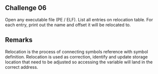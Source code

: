 ## Challenge 06

Open any executable file (PE / ELF). List all entries on relocation table. For each entry, print out the name and offset it will be relocated to.

## Remarks

Relocation is the process of connecting symbols reference with symbol definition. Relocation is used as correction, identify and update storage location that need to be adjusted so accessing the variable will land in the correct address.